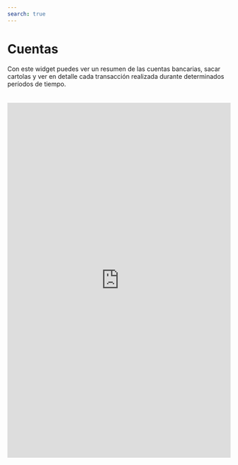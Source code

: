 ```yaml
---
search: true
---
```


# Cuentas

Con este widget puedes ver un resumen de las cuentas bancarias, sacar cartolas y ver en detalle cada transacción realizada durante determinados períodos de tiempo.

<iframe id="widgetFrame" src="https://widgets-es.modyo.com/personas/retail-accounts" width="100%"  frameBorder="0"  style="min-height:800px;overflow:auto;margin-top:20px;"/>

### Propiedades

#### Cuenta Corriente

| Funcionalidad               | Descripción                                                                                                                                                                                                                                          |
|:----------------------------|:-----------------------------------------------------------------------------------------------------------------------------------------------------------------------------------------------------------------------------------------------------|
| Resumen de Cuenta Corriente | Presenta el estado de la cuenta y si corresponde, el estado de la línea de crédito asociada.<br><br> La información específica se presenta de manera numérica y gráfica.                                                                             |
| Consulta de Movimientos     | Presenta los últimos movimientos que se han realizado sobre la cuenta, ordenados inicialmente por fecha.<br><br> Se incluye además la capacidad de realizar búsquedas dentro de los movimientos mostrados.                                           |
| Cartolas Históricas         | Muestra las cartolas de períodos anteriores ya cerrados, desplegando los movimientos de cada cartola histórica seleccionada y ordenados por fecha.<br><br> Se incluye además la capacidad de realizar búsquedas dentro de los movimientos mostrados. |

#### Cuenta Vista

| Funcionalidad           | Descripción                                                                                                                                                                                                                                                     |
|:------------------------|:----------------------------------------------------------------------------------------------------------------------------------------------------------------------------------------------------------------------------------------------------------------|
| Resumen de Cuenta Vista | Muestra el estado de la cuenta similar a lo que se presenta para una cuenta corriente, con la diferencia que para una cuenta vista no existen cheques ni línea de crédito asociada. <br><br>La información específica se presenta de manera numérica y tabular. |
| Consulta de Movimientos | Muestra los últimos movimientos que se han realizado sobre la cuenta, ordenados inicialmente por fecha. <br><br>Se incluye además la capacidad de realizar búsquedas dentro de los movimientos mostrados.                                                       |
| Cartolas Históricas     | Muestra las cartolas de períodos anteriores ya cerrados, desplegando los movimientos de cada cartola histórica seleccionada y ordenados por fecha. <br><br>Se incluye además la capacidad de realizar búsquedas dentro de los movimientos mostrados.            |
